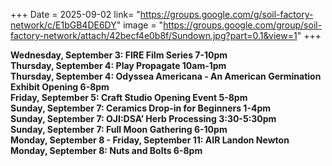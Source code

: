 +++
Date = 2025-09-02
link= "https://groups.google.com/g/soil-factory-network/c/E1bGB4DE6DY"
image = "https://groups.google.com/group/soil-factory-network/attach/42becf4e0b8f/Sundown.jpg?part=0.1&view=1"
+++

**Wednesday, September 3: FIRE Film Series 7-10pm**  
**Thursday, September 4: Play Propagate 10am-1pm**  
**Thursday, September 4: Odyssea Americana - An American Germination Exhibit Opening 6-8pm**  
**Friday, September 5: Craft Studio Opening Event 5-8pm**  
**Sunday, September 7: Ceramics Drop-in for Beginners 1-4pm**  
**Sunday, September 7: OJI:DSA’ Herb Processing 3:30-5:30pm**  
**Sunday, September 7:  Full Moon Gathering 6-10pm**  
**Monday, September 8 - Friday, September 11: AIR Landon Newton**  
**Monday, September 8: Nuts and Bolts 6-8pm**

<!--more--\> 
